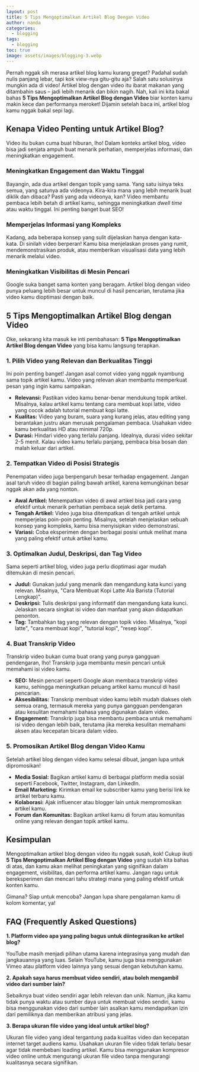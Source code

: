 ```yaml
---
layout: post
title: 5 Tips Mengoptimalkan Artikel Blog Dengan Video
author: nanda
categories:
  - blogging
tags:
  - blogging
toc: true
image: assets/images/blogging-3.webp
---
```



Pernah nggak sih merasa artikel blog kamu kurang greget? Padahal sudah nulis panjang lebar, tapi kok view-nya gitu-gitu aja? Salah satu solusinya mungkin ada di video! Artikel blog dengan video itu ibarat makanan yang ditambahin saus – jadi lebih menarik dan bikin nagih. Nah, kali ini kita bakal bahas **5 Tips Mengoptimalkan Artikel Blog dengan Video** biar konten kamu makin kece dan performanya meroket! Dijamin setelah baca ini, artikel blog kamu nggak bakal sepi lagi.

## Kenapa Video Penting untuk Artikel Blog?

Video itu bukan cuma buat hiburan, lho! Dalam konteks artikel blog, video bisa jadi senjata ampuh buat menarik perhatian, memperjelas informasi, dan meningkatkan engagement.

### Meningkatkan Engagement dan Waktu Tinggal

Bayangin, ada dua artikel dengan topik yang sama. Yang satu isinya teks semua, yang satunya ada videonya. Kira-kira mana yang lebih menarik buat diklik dan dibaca? Pasti yang ada videonya, kan? Video membantu pembaca lebih betah di artikel kamu, sehingga meningkatkan _dwell time_ atau waktu tinggal. Ini penting banget buat SEO!

### Memperjelas Informasi yang Kompleks

Kadang, ada beberapa konsep yang sulit dijelaskan hanya dengan kata-kata. Di sinilah video berperan! Kamu bisa menjelaskan proses yang rumit, mendemonstrasikan produk, atau memberikan visualisasi data yang lebih menarik melalui video.

### Meningkatkan Visibilitas di Mesin Pencari

Google suka banget sama konten yang beragam. Artikel blog dengan video punya peluang lebih besar untuk muncul di hasil pencarian, terutama jika video kamu dioptimasi dengan baik.

## 5 Tips Mengoptimalkan Artikel Blog dengan Video

Oke, sekarang kita masuk ke inti pembahasan: **5 Tips Mengoptimalkan Artikel Blog dengan Video** yang bisa kamu langsung terapkan.

### 1\. Pilih Video yang Relevan dan Berkualitas Tinggi

Ini poin penting banget! Jangan asal comot video yang nggak nyambung sama topik artikel kamu. Video yang relevan akan membantu memperkuat pesan yang ingin kamu sampaikan.

- **Relevansi:** Pastikan video kamu benar-benar mendukung topik artikel. Misalnya, kalau artikel kamu tentang cara membuat kopi latte, video yang cocok adalah tutorial membuat kopi latte.
- **Kualitas:** Video yang buram, suara yang kurang jelas, atau editing yang berantakan justru akan merusak pengalaman pembaca. Usahakan video kamu berkualitas HD atau minimal 720p.
- **Durasi:** Hindari video yang terlalu panjang. Idealnya, durasi video sekitar 2-5 menit. Kalau video kamu terlalu panjang, pembaca bisa bosan dan malah keluar dari artikel.

### 2\. Tempatkan Video di Posisi Strategis

Penempatan video juga berpengaruh besar terhadap engagement. Jangan asal taruh video di bagian paling bawah artikel, karena kemungkinan besar nggak akan ada yang nonton.

- **Awal Artikel:** Menempatkan video di awal artikel bisa jadi cara yang efektif untuk menarik perhatian pembaca sejak detik pertama.
- **Tengah Artikel:** Video juga bisa ditempatkan di tengah artikel untuk memperjelas poin-poin penting. Misalnya, setelah menjelaskan sebuah konsep yang kompleks, kamu bisa menyisipkan video demonstrasi.
- **Variasi:** Coba eksperimen dengan berbagai posisi untuk melihat mana yang paling efektif untuk artikel kamu.

### 3\. Optimalkan Judul, Deskripsi, dan Tag Video

Sama seperti artikel blog, video juga perlu dioptimasi agar mudah ditemukan di mesin pencari.

- **Judul:** Gunakan judul yang menarik dan mengandung kata kunci yang relevan. Misalnya, "Cara Membuat Kopi Latte Ala Barista (Tutorial Lengkap)".
- **Deskripsi:** Tulis deskripsi yang informatif dan mengandung kata kunci. Jelaskan secara singkat isi video dan manfaat yang akan didapatkan penonton.
- **Tag:** Tambahkan tag yang relevan dengan topik video. Misalnya, "kopi latte", "cara membuat kopi", "tutorial kopi", "resep kopi".

### 4\. Buat Transkrip Video

Transkrip video bukan cuma buat orang yang punya gangguan pendengaran, lho! Transkrip juga membantu mesin pencari untuk memahami isi video kamu.

- **SEO:** Mesin pencari seperti Google akan membaca transkrip video kamu, sehingga meningkatkan peluang artikel kamu muncul di hasil pencarian.
- **Aksesibilitas:** Transkrip membuat video kamu lebih mudah diakses oleh semua orang, termasuk mereka yang punya gangguan pendengaran atau kesulitan memahami bahasa yang digunakan dalam video.
- **Engagement:** Transkrip juga bisa membantu pembaca untuk memahami isi video dengan lebih baik, terutama jika mereka kesulitan memahami aksen atau kecepatan bicara dalam video.

### 5\. Promosikan Artikel Blog dengan Video Kamu

Setelah artikel blog dengan video kamu selesai dibuat, jangan lupa untuk dipromosikan!

- **Media Sosial:** Bagikan artikel kamu di berbagai platform media sosial seperti Facebook, Twitter, Instagram, dan LinkedIn.
- **Email Marketing:** Kirimkan email ke subscriber kamu yang berisi link ke artikel terbaru kamu.
- **Kolaborasi:** Ajak influencer atau blogger lain untuk mempromosikan artikel kamu.
- **Forum dan Komunitas:** Bagikan artikel kamu di forum atau komunitas online yang relevan dengan topik artikel kamu.

## Kesimpulan

Mengoptimalkan artikel blog dengan video itu nggak susah, kok! Cukup ikuti **5 Tips Mengoptimalkan Artikel Blog dengan Video** yang sudah kita bahas di atas, dan kamu akan melihat peningkatan yang signifikan dalam engagement, visibilitas, dan performa artikel kamu. Jangan ragu untuk bereksperimen dan mencari tahu strategi mana yang paling efektif untuk konten kamu.

Gimana? Siap untuk mencoba? Jangan lupa share pengalaman kamu di kolom komentar, ya!

## FAQ (Frequently Asked Questions)

**1\. Platform video apa yang paling bagus untuk diintegrasikan ke artikel blog?**

YouTube masih menjadi pilihan utama karena integrasinya yang mudah dan jangkauannya yang luas. Selain YouTube, kamu juga bisa menggunakan Vimeo atau platform video lainnya yang sesuai dengan kebutuhan kamu.

**2\. Apakah saya harus membuat video sendiri, atau boleh mengambil video dari sumber lain?**

Sebaiknya buat video sendiri agar lebih relevan dan unik. Namun, jika kamu tidak punya waktu atau sumber daya untuk membuat video sendiri, kamu bisa menggunakan video dari sumber lain asalkan kamu mendapatkan izin dari pemiliknya dan memberikan atribusi yang jelas.

**3\. Berapa ukuran file video yang ideal untuk artikel blog?**

Ukuran file video yang ideal tergantung pada kualitas video dan kecepatan internet target audiens kamu. Usahakan ukuran file video tidak terlalu besar agar tidak membebani loading artikel. Kamu bisa menggunakan kompresor video online untuk mengurangi ukuran file video tanpa mengurangi kualitasnya secara signifikan.
